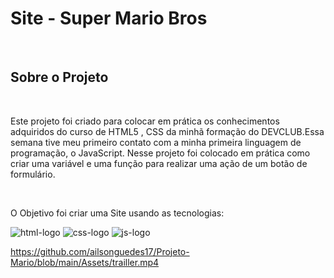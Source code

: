 <h1>Site - Super Mario Bros</h1>
<br>
<h2>Sobre o Projeto</h2>
<br>
<p>Este projeto foi criado para colocar em prática os conhecimentos adquiridos do curso de HTML5 , CSS da minhã formação do DEVCLUB.Essa semana tive meu primeiro contato com a minha primeira linguagem de programação, o JavaScript. Nesse projeto foi colocado em prática como criar uma variável e uma função para realizar uma ação de um botão de formulário.</p>
<br>
<p>O Objetivo foi criar uma Site usando as tecnologias:</p>
<img src="https://img.shields.io/badge/HTML5-E34F26?style=for-the-badge&logo=html5&logoColor=white" alt="html-logo" />
<img src="https://img.shields.io/badge/CSS3-1572B6?style=for-the-badge&logo=css3&logoColor=white" alt="css-logo" />
<img src="https://img.shields.io/badge/JavaScript-F7DF1E?style=for-the-badge&logo=javascript&logoColor=black" alt="js-logo" />
<br>

https://github.com/ailsonguedes17/Projeto-Mario/blob/main/Assets/trailler.mp4
